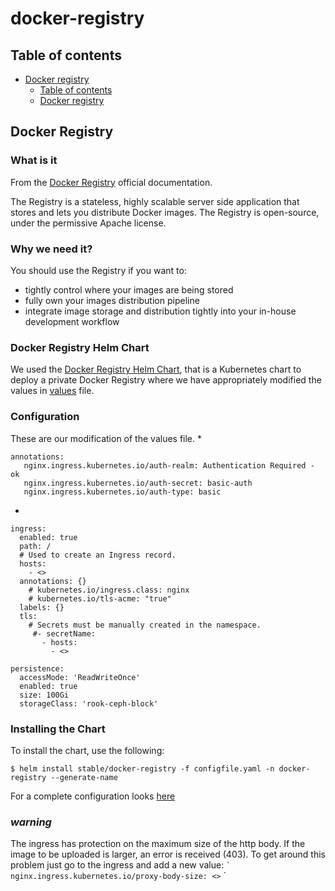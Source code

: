 # docker-registry
## Table of contents
- [Docker registry](#docker-registry-first)
  - [Table of contents](#table-of-contents)
  - [Docker registry](#docker-registry)
  
  
## Docker Registry


### What is it
From the [Docker Registry](https://docs.docker.com/registry/) official documentation.

The Registry is a stateless, highly scalable server side application that stores and lets you distribute Docker images. The Registry is open-source, under the permissive Apache license.


### Why we need it?
You should use the Registry if you want to:
* tightly control where your images are being stored
* fully own your images distribution pipeline
* integrate image storage and distribution tightly into your in-house development workflow


### Docker Registry Helm Chart
We used the [Docker Registry Helm Chart](https://github.com/helm/charts/tree/master/stable/docker-registry), that is a Kubernetes chart to deploy a private Docker Registry where we have appropriately modified the values in [values](https://github.com/helm/charts/blob/master/stable/docker-registry/values.yaml) file.
### Configuration
These are our modification of the values file.
*
```
annotations:
   nginx.ingress.kubernetes.io/auth-realm: Authentication Required - ok
   nginx.ingress.kubernetes.io/auth-secret: basic-auth
   nginx.ingress.kubernetes.io/auth-type: basic
```
*
```
ingress:
  enabled: true
  path: /
  # Used to create an Ingress record.
  hosts:
    - <>
  annotations: {}
    # kubernetes.io/ingress.class: nginx
    # kubernetes.io/tls-acme: "true"
  labels: {}
  tls:
    # Secrets must be manually created in the namespace.
     #- secretName: 
       - hosts:
         - <>
```
```
persistence:
  accessMode: 'ReadWriteOnce'
  enabled: true
  size: 100Gi
  storageClass: 'rook-ceph-block'
```

### Installing the Chart
To install the chart, use the following:
```console
$ helm install stable/docker-registry -f configfile.yaml -n docker-registry --generate-name
```
For a complete configuration looks [here](https://github.com/helm/charts/tree/master/stable/docker-registry#configuration)




### *warning*
The ingress has protection on the maximum size of the http body. If the image to be uploaded is larger, an error is received (403). To get around this problem just go to the ingress and add a new value:
`` `
nginx.ingress.kubernetes.io/proxy-body-size: <>
`` `







